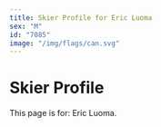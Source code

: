 ```yaml
---
title: Skier Profile for Eric Luoma
sex: "M"
id: "7085"
image: "/img/flags/can.svg" 
---
```


# Skier Profile

This page is for: Eric Luoma.
    